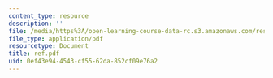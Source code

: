 ```yaml
---
content_type: resource
description: ''
file: /media/https%3A/open-learning-course-data-rc.s3.amazonaws.com/res-8-001-applied-geometric-algebra-spring-2009/0ef43e944543cf5562da852cf09e76a2_ref.pdf
file_type: application/pdf
resourcetype: Document
title: ref.pdf
uid: 0ef43e94-4543-cf55-62da-852cf09e76a2
---
```

